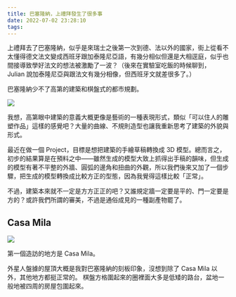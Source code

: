 ```yaml
---
title: 巴塞隆納，上禮拜發生了很多事
date: 2022-07-02 23:28:10
tags:
---
```

上禮拜去了巴塞隆納，似乎是來瑞士之後第一次到德、法以外的國家，街上從看不太懂得德文法文變成西班牙跟加泰隆尼亞語，有幾分相似但還是大相逕庭，似乎也間接導致學好法文的想法被激勵了一波？（後來在實驗室吃飯的時候聊到， Julian 說加泰隆尼亞與跟法文有幾分相像，但西班牙文就差很多了。）

巴塞隆納少不了高第的建築和棋盤式的都市規劃。

![](casa-mila-1.JPG)

我想，高第眼中建築的意義大概更像是藝術的一種表現形式，類似「可以住人的雕塑作品」這樣的感覺吧？大量的曲線、不規則造型也讓我重新思考了建築的外貌與形式。<!-- more -->

最近在做一個 Project，目標是想把建築的手繪草稿轉換成 3D 模型。總而言之，初步的結果算是在預料之中——雖然生成的模型大致上抓得出手稿的韻味，但生成的模型有著不平整的外牆、圓弧的邊角和扭曲的外觀，所以我們後來又加了一個步驟，把生成的模型轉換成比較方正的型態，因為我覺得這樣比較「正常」。<!-- 因為剛好找到一個基於 Mesh deformation 的 model，就直接拿過來生資料給他訓練。 -->

不過，建築本來就不一定是方方正正的吧？又誰規定牆一定要是平的、門一定要是方的？或許我們所謂的審美，不過是通俗成見的一種副產物罷了。

## Casa Mila
![](casa-mila-3.JPG)

第一個造訪的地方是 Casa Mila。

外星人盤據的屋頂大概是我對巴塞隆納的刻板印象，沒想到除了 Casa Mila 以外，其他地方都挺正常的。
棋盤方格圍起來的圈裡面大多是低矮的路台，盆地一般地被四周的房屋包圍起來。
